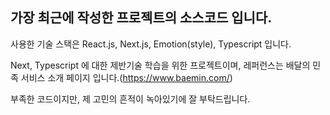 ## 가장 최근에 작성한 프로젝트의 소스코드 입니다.

사용한 기술 스택은 React.js, Next.js, Emotion(style), Typescript 입니다.

Next, Typescript 에 대한 제반기술 학습을 위한 프로젝트이며, 
레퍼런스는 배달의 민족 서비스 소개 페이지 입니다.(https://www.baemin.com/)

부족한 코드이지만, 제 고민의 흔적이 녹아있기에 잘 부탁드립니다.
